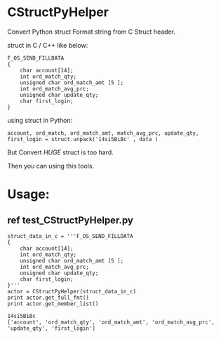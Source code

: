  # CStructPyHelper
Convert Python struct Format string from C Struct header.

struct in C / C++ like below:
```
F_OS_SEND_FILLDATA
{
    char account[14];
    int ord_match_qty;
    unsigned char ord_match_amt [5 ];
    int ord_match_avg_prc;
    unsigned char update_qty;
    char first_login;
}
```

using struct in Python:
```
account, ord_match, ord_match_amt, match_avg_prc, update_qty, first_login = struct.unpack('14si5BiBc' , data )
```

But Convert *HUGE* struct is too hard.

Then you can using this tools.
# Usage:
## ref test_CStructPyHelper.py 
```
struct_data_in_c = '''F_OS_SEND_FILLDATA
{
    char account[14];
    int ord_match_qty;
    unsigned char ord_match_amt [5 ];
    int ord_match_avg_prc;
    unsigned char update_qty;
    char first_login;
}'''
actor = CStructPyHelper(struct_data_in_c)
print actor.get_full_fmt()
print actor.get_member_list()
```
```
14si5BiBc
['account', 'ord_match_qty', 'ord_match_amt', 'ord_match_avg_prc', 'update_qty', 'first_login']
```

